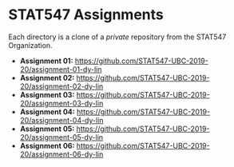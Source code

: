 # STAT547 Assignments

Each directory is a clone of a _private_ repository from the STAT547 Organization.

- **Assignment 01:** https://github.com/STAT547-UBC-2019-20/assignment-01-dy-lin
- **Assignment 02:** https://github.com/STAT547-UBC-2019-20/assignment-02-dy-lin
- **Assignment 03:** https://github.com/STAT547-UBC-2019-20/assignment-03-dy-lin
- **Assignment 04:** https://github.com/STAT547-UBC-2019-20/assignment-04-dy-lin
- **Assignment 05:** https://github.com/STAT547-UBC-2019-20/assignment-05-dy-lin
- **Assignment 06:** https://github.com/STAT547-UBC-2019-20/assignment-06-dy-lin
